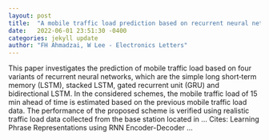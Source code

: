 ```yaml
---
layout: post
title:  "A mobile traffic load prediction based on recurrent neural network: A case of telecommunication in Afghanistan"
date:   2022-06-01 23:51:30 -0400
categories: jekyll update
author: "FH Ahmadzai, W Lee - Electronics Letters"
---
```

This paper investigates the prediction of mobile traffic load based on four variants of recurrent neural networks, which are the simple long short‐term memory (LSTM), stacked LSTM, gated recurrent unit (GRU) and bidirectional LSTM. In the considered schemes, the mobile traffic load of 15 min ahead of time is estimated based on the previous mobile traffic load data. The performance of the proposed scheme is verified using realistic traffic load data collected from the base station located in … Cites: ‪Learning Phrase Representations using RNN Encoder-Decoder …‬